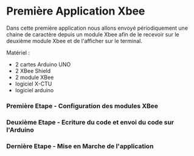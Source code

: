 Première Application Xbee
=======

Dans cette première application nous allons envoyé périodiquement une chaine de caractère depuis un module Xbee afin de le recevoir sur le deuxième module Xbee et de l'afficher sur le terminal.

Matériel :
- 2 cartes Arduino UNO
- 2 XBee Shield
- 2 module XBee 
- logiciel X-CTU 
- logiciel arduino

### Première Etape - Configuration des modules XBee

### Deuxième Etape - Ecriture du code et envoi du code sur l'Arduino

### Dernière Etape - Mise en Marche de l'application
